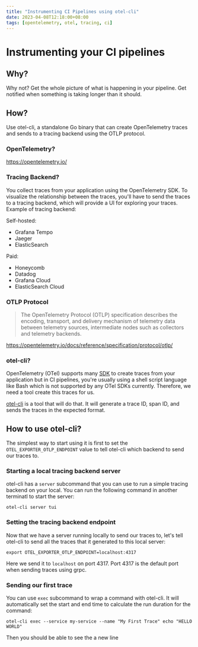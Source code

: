 ```yaml
---
title: "Instrumenting CI Pipelines using otel-cli"
date: 2023-04-08T12:18:00+08:00
tags: [opentelemetry, otel, tracing, ci]
---
```


# Instrumenting your CI pipelines

## Why?

Why not?
Get the whole picture of what is happening in your pipeline. Get notified when something is taking longer than it should.

## How?

Use otel-cli, a standalone Go binary that can create OpenTelemetry traces and sends to a tracing backend using the OTLP protocol.

### OpenTelemetry?

https://opentelemetry.io/

### Tracing Backend?

You collect traces from your application using the OpenTelemetry SDK. To visualize the relationship between the traces, you'll have to send the traces to a tracing backend, which will provide a UI for exploring your traces. Example of tracing backend:

Self-hosted:
- Grafana Tempo
- Jaeger
- ElasticSearch

Paid:
- Honeycomb
- Datadog
- Grafana Cloud
- ElasticSearch Cloud

### OTLP Protocol

> The OpenTelemetry Protocol (OTLP) specification describes the encoding, transport, and delivery mechanism of telemetry data between telemetry sources, intermediate nodes such as collectors and telemetry backends.

https://opentelemetry.io/docs/reference/specification/protocol/otlp/


### otel-cli?

OpenTelemetry (OTel) supports many [SDK](https://opentelemetry.io/docs/instrumentation/) to create traces from your application but in CI pipelines, you're usually using a shell script language like Bash which is not supported by any OTel SDKs currently. Therefore, we need a tool create this traces for us.

[otel-cli](https://github.com/equinix-labs/otel-cli) is a tool that will do that. It will generate a trace ID, span ID, and sends the traces in the expected format.

## How to use otel-cli?

The simplest way to start using it is first to set the `OTEL_EXPORTER_OTLP_ENDPOINT` value to tell otel-cli which backend to send our traces to.

### Starting a local tracing backend server

otel-cli has a `server` subcommand that you can use to run a simple tracing backend on your local. You can run the following command in another terminatl to start the server:

```
otel-cli server tui
```

### Setting the tracing backend endpoint

Now that we have a server running locally to send our traces to, let's tell otel-cli to send all the traces that it generated to this local server:

```
export OTEL_EXPORTER_OTLP_ENDPOINT=localhost:4317
```

Here we send it to `localhost` on port 4317. Port 4317 is the default port when sending traces using grpc.

### Sending our first trace

You can use `exec` subcommand to wrap a command with otel-cli. It will automatically set the start and end time to calculate the run duration for the command:

```
otel-cli exec --service my-service --name "My First Trace" echo "HELLO WORLD"
```

Then you should be able to see the a new line 
